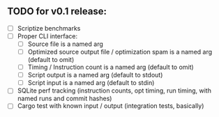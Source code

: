 TODO for v0.1 release:
--

 - [ ] Scriptize benchmarks
 - [ ] Proper CLI interface:
    - [ ] Source file is a named arg
    - [ ] Optimized source output file / optimization spam is a named arg (default to omit)
    - [ ] Timing / Instruction count is a named arg (default to omit)
    - [ ] Script output is a named arg (default to stdout)
    - [ ] Script input is a named arg (default to stdin)
 - [ ] SQLite perf tracking (instruction counts, opt timing, run timing, with named runs and commit hashes)
 - [ ] Cargo test with known input / output (integration tests, basically)